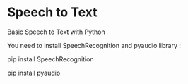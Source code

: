 # Speech to Text

Basic Speech to Text with Python

You need to install SpeechRecognition and pyaudio library : 

pip install SpeechRecognition

pip install pyaudio
